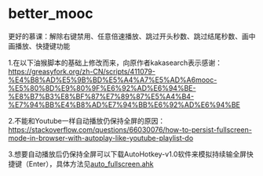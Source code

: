 # better_mooc
更好的慕课：解除右键禁用、任意倍速播放、跳过开头秒数、跳过结尾秒数、画中画播放、快捷键功能

1.在以下油猴脚本的基础上修改而来，向原作者kakasearch表示感谢：https://greasyfork.org/zh-CN/scripts/411079-%E4%B8%AD%E5%9B%BD%E5%A4%A7%E5%AD%A6mooc-%E5%80%8D%E9%80%9F%E6%92%AD%E6%94%BE-%E8%B7%B3%E8%BF%87%E7%89%87%E5%A4%B4-%E7%94%BB%E4%B8%AD%E7%94%BB%E6%92%AD%E6%94%BE

2.不能和Youtube一样自动播放仍保持全屏的原因：https://stackoverflow.com/questions/66030076/how-to-persist-fullscreen-mode-in-browser-with-autoplay-like-youtube-playlist-do

3.想要自动播放后仍保持全屏可以下载AutoHotkey-v1.0软件来模拟持续输全屏快捷键（Enter），具体方法见[auto_fullscreen.ahk](auto_fullscreen.ahk)
